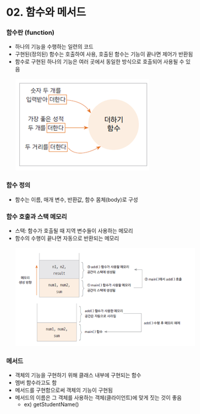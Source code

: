 # 02. 함수와 메서드

### 함수란 (function)
* 하나의 기능을 수행하는 일련의 코드
* 구현된(정의된) 함수는 호출하여 사용, 호출된 함수는 기능이 끝나면 제어가 반환됨
* 함수로 구현된 하나의 기능은 여러 곳에서 동일한 방식으로 호출되어 사용될 수 있음
<br/><br/>
  ![img_1.png](image/img_1.png)

### 함수 정의
* 함수는 이름, 매개 변수, 반환값, 함수 몸체(body)로 구성

### 함수 호출과 스택 메모리
* 스택: 함수가 호출될 때 지역 변수들이 사용하는 메모리
* 함수의 수행이 끝나면 자동으로 반환되는 메모리
  <br/><br/>
  ![img_2.png](image/img_2.png)

### 메서드
* 객체의 기능을 구현하기 위해 클래스 내부에 구현되는 함수
* 멤버 함수라고도 함
* 메서드를 구현함으로써 객체의 기능이 구현됨
* 메서드의 이름은 그 객체를 사용하는 객체(클라이언트)에 맞게 짓는 것이 좋음
  * ex) getStudentName()